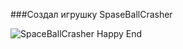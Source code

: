###Создал игрушку SpaseBallCrasher





![SpaceBallCrasher Happy End](https://github.com/user-attachments/assets/9d5e5c6d-364c-4d89-b87b-ea2dc1b9d3bf)
